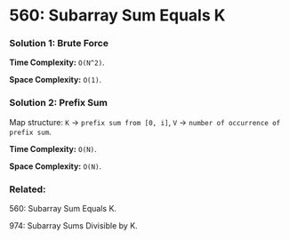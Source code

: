 # 560: Subarray Sum Equals K

### Solution 1: Brute Force
**Time Complexity:** `O(N^2)`.

**Space Complexity:** `O(1)`.

### Solution 2: Prefix Sum
Map structure: `K` -> `prefix sum from [0, i]`, `V` -> `number of occurrence of prefix sum`.

**Time Complexity:** `O(N)`.

**Space Complexity:** `O(N)`.

### Related:
560: Subarray Sum Equals K.

974: Subarray Sums Divisible by K.
